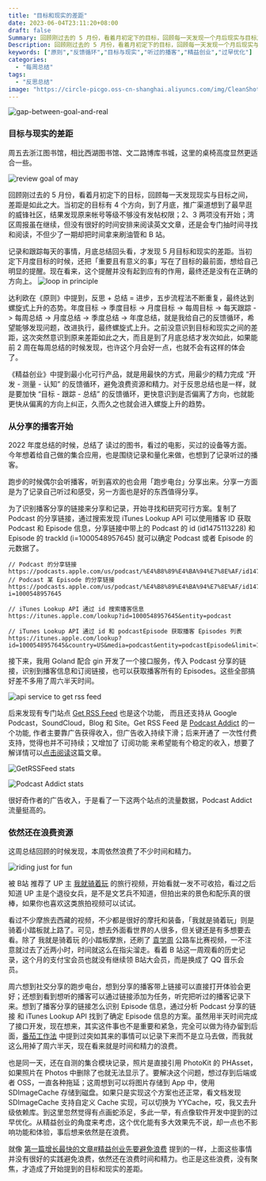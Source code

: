 ```yaml
---
title: "目标和现实的差距"
date: 2023-06-04T23:11:20+08:00
draft: false
Summary: 回顾刚过去的 5 月份，看着月初定下的目标，回顾每一天发现一个月后现实与目标之间的差距是如此之大。今年刻意培养的一个习惯就是反思总结，形成反馈循环。 “目标 - 跟踪 - 总结” 就是我给自己设定的反馈循环，希望每一周、每个月、每个季度不断的自省，最终能实现《原则》中提到的螺旋式上升。
Description: 回顾刚过去的 5 月份，看着月初定下的目标，回顾每一天发现一个月后现实与目标之间的差距是如此之大。今年刻意培养的一个习惯就是反思总结，形成反馈循环。 “目标 - 跟踪 - 总结” 就是我给自己设定的反馈循环，希望每一周、每个月、每个季度不断的自省，最终能实现《原则》中提到的螺旋式上升。
keywords: ["原则","反馈循环","目标与现实","听过的播客","精益创业","过早优化"]
categories:
  - "每周总结"
tags:
  - "反思总结"
image: "https://circle-picgo.oss-cn-shanghai.aliyuncs.com/img/CleanShot%202023-06-04%20at%2022.07.49@2x.png"
---
```


![gap-between-goal-and-real](https://circle-picgo.oss-cn-shanghai.aliyuncs.com/img/CleanShot%202023-06-04%20at%2022.07.49@2x.png)

### 目标与现实的差距

周五去浙江图书馆，相比西湖图书馆、文二路博库书城，这里的桌椅高度显然更适合一些。

![review goal of may](https://circle-picgo.oss-cn-shanghai.aliyuncs.com/img/CleanShot%202023-06-04%20at%2022.59.57@2x.png)

回顾刚过去的 5 月份，看着月初定下的目标，回顾每一天发现现实与目标之间，差距是如此之大。当初定的目标有 4 个方向，到了月底，推广渠道想到了最早逛的威锋社区，结果发现原来帐号等级不够没有发帖权限；2、3 两项没有开始；湾区周报虽在继续，但没有很好的时间安排来阅读英文文章，还是会专门抽时间寻找和阅读，不但少了一期却把时间拿来刷油管和 B 站。

记录和跟踪每天的事情，月底总结回头看，才发现 5 月目标和现实的差距。当初定下月度目标的时候，还把「重要且有意义的事」写在了目标的最前面，想给自己明显的提醒。现在看来，这个提醒并没有起到应有的作用，最终还是没有在正确的方向上。
![loop in principle](https://circle-picgo.oss-cn-shanghai.aliyuncs.com/img/CleanShot%202023-06-04%20at%2022.00.17@2x.png)

达利欧在《原则》中提到，反思 + 总结 = 进步，五步流程法不断重复，最终达到螺旋式上升的态势。年度目标 -> 季度目标 -> 月度目标 -> 每周目标 -> 每天跟踪 -> 每周总结 -> 月度总结 -> 季度总结 -> 年度总结，就是我给自己的反馈循环，希望能够发现问题，改进执行，最终螺旋式上升。之前没意识到目标和现实之间的差距，这次突然意识到原来差距如此之大，而且是到了月底总结才发次如此，如果能前 2 周在每周总结的时候发现，也许这个月会好一点，也就不会有这样的体会了。

《精益创业》中提到最小化可行产品，就是用最快的方式，用最少的精力完成 “开发 - 测量 - 认知” 的反馈循环，避免浪费资源和精力。对于反思总结也是一样，就是要加快 “目标 - 跟踪 - 总结” 的反馈循环，更快意识到是否偏离了方向，也就能更快从偏离的方向上纠正，久而久之也就会进入螺旋上升的趋势。

### 从分享的播客开始

2022 年度总结的时候，总结了 读过的图书，看过的电影，买过的设备等方面。今年想着给自己做的集合应用，也是围绕记录和量化来做，也想到了记录听过的播客。

跑步的时候偶尔会听播客，听到喜欢的也会用「跑步电台」分享出来。分享一方面是为了记录自己听过和感受，另一方面也是好的东西值得分享。

为了识别播客分享的链接来分享和记录，开始寻找和研究可行方案。复制了 Podcast 的分享链接，通过搜索发现 iTunes Lookup API 可以使用播客 ID 获取 Podcast 和 Episode 信息，分享链接中带上的 Podcast 的 id (id1475113228) 和 Episode 的 trackId (i=1000548957645) 就可以确定  Podcast 或者 Episode 的元数据了。

```text
// Podcast 的分享链接
https://podcasts.apple.com/us/podcast/%E4%B8%89%E4%BA%94%E7%8E%AF/id1475113228
// Podcast 某 Episode 的分享链接
https://podcasts.apple.com/us/podcast/%E4%B8%89%E4%BA%94%E7%8E%AF/id1475113228?i=1000548957645

// iTunes Lookup API 通过 id 搜索播客信息
https://itunes.apple.com/lookup?id=1000548957645&entity=podcast

// iTunes Lookup API 通过 id 和 podcastEpisode 获取播客 Episodes 列表
https://itunes.apple.com/lookup?id=1000548957645&country=US&media=podcast&entity=podcastEpisode&limit=100
```

接下来，我用 Goland 配合 gin 开发了一个接口服务，传入 Podcast 分享的链接，识别到播客信息和订阅链接，也可以获取播客所有的 Episodes。这些全部搞好差不多用了周六半天时间。

![api service to get rss feed](https://circle-picgo.oss-cn-shanghai.aliyuncs.com/img/CleanShot%202023-06-04%20at%2016.47.25@2x.png)

后来发现有专门站点 [Get RSS Feed](https://cmcn.me/link?target=https://getrssfeed.com/) 也是这个功能， 而且还支持从 Google Podcast，SoundCloud，Blog 和 Site。Get RSS Feed 是 [Podcast Addict](https://cmcn.me/link?target=https://podcastaddict.com/) 的一个功能, 作者主要靠广告获得收入，但广告收入持续下滑；后来开通了 一次性付费 支持，觉得也并不可持续；又增加了 订阅功能 来希望能有个稳定的收入，想要了解详情可以[点击阅读](https://podcastaddict.com/premium)这篇文章。

![GetRSSFeed stats](https://circle-picgo.oss-cn-shanghai.aliyuncs.com/img/CleanShot%202023-06-04%20at%2016.49.27@2x.png)

![Podcast Addict stats](https://circle-picgo.oss-cn-shanghai.aliyuncs.com/img/CleanShot%202023-06-04%20at%2016.50.56@2x.png)

很好奇作者的广告收入，于是看了一下这两个站点的流量数据，Podcast Addict 流量挺高的。

### 依然还在浪费资源

这周总结回顾的时候发现，本周依然浪费了不少时间和精力。

![riding just for fun](https://circle-picgo.oss-cn-shanghai.aliyuncs.com/img/CleanShot%202023-06-04%20at%2021.08.23@2x.png)

被 B站 推荐了 UP 主 [我就骑着玩](https://cmcn.me/link?target=https://space.bilibili.com/1493959577) 的旅行视频，开始看就一发不可收拾，看过之后知道 UP 主是个退役女兵，是不是文艺兵不知道，但拍出来的景色和配乐真的很棒，如果你也喜欢这类旅拍视频可以试试。

看过不少摩旅去西藏的视频，不少都是很好的摩托和装备，「我就是骑着玩」则是骑着小踏板就上路了。可见，想去外面看世界的人很多，但关键还是有多想要去看。除了 我就是骑着玩 的小踏板摩旅，还刷了 [袁学周](https://cmcn.me/link?target=https://space.bilibili.com/295041700) 公路车比赛视频，一不注意就过去了近两小时，时间就这么在指尖溜走。看着 B 站这一周观看的历史记录，这个月的支付宝会员也就没有继续领 B站大会员，而是换成了 QQ 音乐会员。

周六想到社交分享的跑步电台，想到分享的播客带上链接可以直接打开体验会更好；还想到看到想听的播客可以通过链接添加为任务，听完把听过的播客记录下来。想到了播客分享的链接怎么识别 Episode 信息，通过分析 Podcast 分享的链接 和 iTunes Lookup API 找到了确定 Episode 信息的方案。虽然用半天时间完成了接口开发，现在想来，其实这件事也不是重要和紧急，完全可以做为待办留到后面，[番茄工作法](https://cmcn.me/link?target=https://www.youtube.com/watch?v=c9v4CPaV1s8) 中提到过突如其来的事情可以记录下来而不是立马去做，而我就这么用掉了周六半天，现在看来就是时间和精力的浪费。

也是同一天，还在自测的集合模块记录，照片是直接引用 PhotoKit 的 PHAsset，如果照片在 Photos 中删除了也就无法显示了。要解决这个问题，想过存到后端或者 OSS，一直各种拖延；这周想到可以将图片存储到 App 中，使用 SDImageCache 存储到磁盘。如果只是实现这个方案也还正常，看文档发现 SDImageCache 支持自定义 Cache 实现，可以切换为 YYCache，哎，我又去升级依赖库。到这里忽然觉得有点画蛇添足，多此一举，有点像软件开发中提到的过早优化。从精益创业的角度来考虑，这个优化能有多大效果先不说，却一点也不影响功能和体验，事后想来依然是在浪费。

就像 [第一篇增长最快的文章#精益创业先要避免浪费](https://hagerhu.com/post/2023w21-the-first-most-growth-article/#%E7%B2%BE%E7%9B%8A%E5%88%9B%E4%B8%9A%E5%85%88%E8%A6%81%E9%81%BF%E5%85%8D%E6%B5%AA%E8%B4%B9) 提到的一样，上面这些事情并没有很好的实践避免浪费，依然还在浪费时间和精力。也正是这些浪费，没有聚焦，才造成了开始提到的目标和现实的差距。
